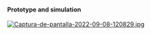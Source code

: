#### Prototype and simulation

[![Captura-de-pantalla-2022-09-08-120829.jpg](https://i.postimg.cc/FKLxN1vL/Captura-de-pantalla-2022-09-08-120829.jpg)](https://postimg.cc/p9PjBWpW)